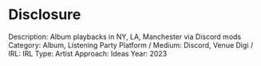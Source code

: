 # Disclosure

Description: Album playbacks in NY, LA, Manchester via Discord mods
Category: Album, Listening Party
Platform / Medium: Discord, Venue
Digi / IRL: IRL
Type: Artist
Approach: Ideas
Year: 2023